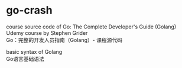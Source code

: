 # go-crash

course source code of Go: The Complete Developer's Guide (Golang) Udemy course by Stephen Grider   
Go：完整的开发人员指南（Golang）- 课程源代码

basic syntax of Golang  
Go语言基础语法

